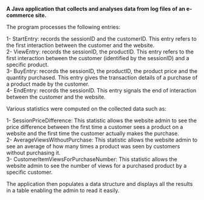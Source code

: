 
**A Java application that collects and analyses data from log files of an e-commerce site.**

The program processes the following entries: 
  
1- StartEntry: records the sessionID and the customerID. This entry refers to the first interaction between the customer and the website.   
2- ViewEntry: records the sessionID, the productID. This entry refers to the first interaction between the customer (identified by the sessionID) and a specific product.  
3- BuyEntry: records the sessionID, the productID, the product price and the quantity purchased. This entry gives the transaction details of a purchase of a product made by the customer.  
4- EndEntry: records the sessionID. This entry signals the end of interaction between the customer and the website.

Various statistics were computed on the collected data such as:

1- SessionPriceDifference: This statistic allows the website admin to see the price difference between the first time a customer sees a product on a website and the first time the customer actually makes the purchase.   
2- AverageViewsWithoutPurchase: This statistic allows the website admin to see an average of how many times a product was seen by customers without purchasing it.  
3- CustomerItemViewsForPurchaseNumber: This statistic allows the website admin to see the number of views for a purchased product by a specific customer.
  
The application then populates a data structure and displays all the results in a table enabling the admin to read it easily. 
